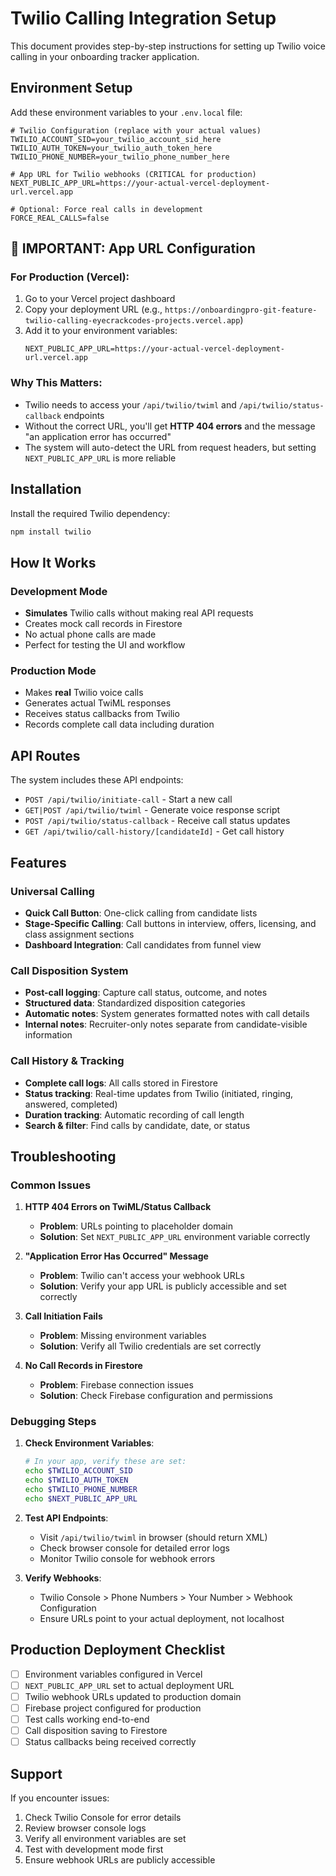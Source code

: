 # Twilio Calling Integration Setup

This document provides step-by-step instructions for setting up Twilio voice calling in your onboarding tracker application.

## Environment Setup

Add these environment variables to your `.env.local` file:

```env
# Twilio Configuration (replace with your actual values)
TWILIO_ACCOUNT_SID=your_twilio_account_sid_here
TWILIO_AUTH_TOKEN=your_twilio_auth_token_here
TWILIO_PHONE_NUMBER=your_twilio_phone_number_here

# App URL for Twilio webhooks (CRITICAL for production)
NEXT_PUBLIC_APP_URL=https://your-actual-vercel-deployment-url.vercel.app

# Optional: Force real calls in development
FORCE_REAL_CALLS=false
```

## 🚨 IMPORTANT: App URL Configuration

### For Production (Vercel):

1. Go to your Vercel project dashboard
2. Copy your deployment URL (e.g., `https://onboardingpro-git-feature-twilio-calling-eyecrackcodes-projects.vercel.app`)
3. Add it to your environment variables:
   ```env
   NEXT_PUBLIC_APP_URL=https://your-actual-vercel-deployment-url.vercel.app
   ```

### Why This Matters:

- Twilio needs to access your `/api/twilio/twiml` and `/api/twilio/status-callback` endpoints
- Without the correct URL, you'll get **HTTP 404 errors** and the message "an application error has occurred"
- The system will auto-detect the URL from request headers, but setting `NEXT_PUBLIC_APP_URL` is more reliable

## Installation

Install the required Twilio dependency:

```bash
npm install twilio
```

## How It Works

### Development Mode

- **Simulates** Twilio calls without making real API requests
- Creates mock call records in Firestore
- No actual phone calls are made
- Perfect for testing the UI and workflow

### Production Mode

- Makes **real** Twilio voice calls
- Generates actual TwiML responses
- Receives status callbacks from Twilio
- Records complete call data including duration

## API Routes

The system includes these API endpoints:

- `POST /api/twilio/initiate-call` - Start a new call
- `GET|POST /api/twilio/twiml` - Generate voice response script
- `POST /api/twilio/status-callback` - Receive call status updates
- `GET /api/twilio/call-history/[candidateId]` - Get call history

## Features

### Universal Calling

- **Quick Call Button**: One-click calling from candidate lists
- **Stage-Specific Calling**: Call buttons in interview, offers, licensing, and class assignment sections
- **Dashboard Integration**: Call candidates from funnel view

### Call Disposition System

- **Post-call logging**: Capture call status, outcome, and notes
- **Structured data**: Standardized disposition categories
- **Automatic notes**: System generates formatted notes with call details
- **Internal notes**: Recruiter-only notes separate from candidate-visible information

### Call History & Tracking

- **Complete call logs**: All calls stored in Firestore
- **Status tracking**: Real-time updates from Twilio (initiated, ringing, answered, completed)
- **Duration tracking**: Automatic recording of call length
- **Search & filter**: Find calls by candidate, date, or status

## Troubleshooting

### Common Issues

1. **HTTP 404 Errors on TwiML/Status Callback**

   - **Problem**: URLs pointing to placeholder domain
   - **Solution**: Set `NEXT_PUBLIC_APP_URL` environment variable correctly

2. **"Application Error Has Occurred" Message**

   - **Problem**: Twilio can't access your webhook URLs
   - **Solution**: Verify your app URL is publicly accessible and set correctly

3. **Call Initiation Fails**

   - **Problem**: Missing environment variables
   - **Solution**: Verify all Twilio credentials are set correctly

4. **No Call Records in Firestore**
   - **Problem**: Firebase connection issues
   - **Solution**: Check Firebase configuration and permissions

### Debugging Steps

1. **Check Environment Variables**:

   ```bash
   # In your app, verify these are set:
   echo $TWILIO_ACCOUNT_SID
   echo $TWILIO_AUTH_TOKEN
   echo $TWILIO_PHONE_NUMBER
   echo $NEXT_PUBLIC_APP_URL
   ```

2. **Test API Endpoints**:

   - Visit `/api/twilio/twiml` in browser (should return XML)
   - Check browser console for detailed error logs
   - Monitor Twilio console for webhook errors

3. **Verify Webhooks**:
   - Twilio Console > Phone Numbers > Your Number > Webhook Configuration
   - Ensure URLs point to your actual deployment, not localhost

## Production Deployment Checklist

- [ ] Environment variables configured in Vercel
- [ ] `NEXT_PUBLIC_APP_URL` set to actual deployment URL
- [ ] Twilio webhook URLs updated to production domain
- [ ] Firebase project configured for production
- [ ] Test calls working end-to-end
- [ ] Call disposition saving to Firestore
- [ ] Status callbacks being received correctly

## Support

If you encounter issues:

1. Check Twilio Console for error details
2. Review browser console logs
3. Verify all environment variables are set
4. Test with development mode first
5. Ensure webhook URLs are publicly accessible
